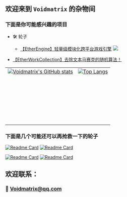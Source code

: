 ## 欢迎来到 `Voidmatrix` 的杂物间

### 下面是你可能感兴趣的项目

+ 🛠 轮子

    + [【EtherEngine】轻量级模块化跨平台游戏引擎](https://github.com/VoidmatrixHeathcliff/EtherEngine)
    [![](https://img.shields.io/github/stars/VoidmatrixHeathcliff/EtherEngine.svg?&label=★&labelColor=c90&color=red)](https://github.com/RimoChan/Vtuber_Tutorial/stargazers)


- [【EtherWorkCollection】去除文本马赛克的随机算法！](https://github.com/RimoChan/Night-Beam)

| | |
| :--: | :--: |
| <div style="height: 175px">[![Voidmatrix's GitHub stats](https://github-readme-stats.vercel.app/api?username=VoidmatrixHeathcliff&show_icons=true&theme=flag-india)](https://github.com/VoidmatrixHeathcliff)</div> | <div style="height: 175px">[![Top Langs](https://github-readme-stats.vercel.app/api/top-langs/?username=VoidmatrixHeathcliff&layout=compact&theme=flag-india)](https://github.com/VoidmatrixHeathcliff)</div> |

### 下面是几个可能还可以再抢救一下的轮子

[![Readme Card](https://github-readme-stats.vercel.app/api/pin/?username=VoidmatrixHeathcliff&repo=EtherEngine&theme=flag-india)](https://github.com/VoidmatrixHeathcliff/EtherEngine) [![Readme Card](https://github-readme-stats.vercel.app/api/pin/?username=VoidmatrixHeathcliff&repo=EtherWorkCollection&theme=flag-india)](https://github.com/VoidmatrixHeathcliff/EtherWorkCollection)

[![Readme Card](https://github-readme-stats.vercel.app/api/pin/?username=VoidmatrixHeathcliff&repo=BacklightEngine&theme=flag-india)](https://github.com/VoidmatrixHeathcliff/BacklightEngine) [![Readme Card](https://github-readme-stats.vercel.app/api/pin/?username=VoidmatrixHeathcliff&repo=CatteryCloud&theme=flag-india)](https://github.com/VoidmatrixHeathcliff/CatteryCloud)

## 欢迎联系：
### 📧 Voidmatrix@qq.com
